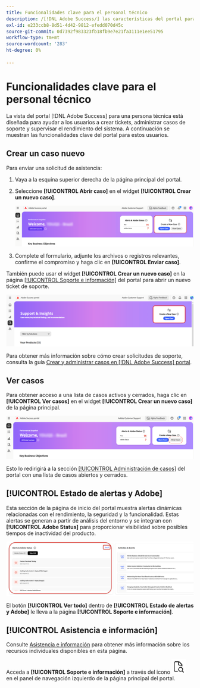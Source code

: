 ```yaml
---
title: Funcionalidades clave para el personal técnico
description: /[!DNL Adobe Success/] las características del portal para una persona técnica permiten a los usuarios crear y administrar casos de soporte, supervisar el rendimiento del sistema y realizar un seguimiento de las alertas relacionadas con la seguridad y la funcionalidad.
exl-id: e233ccb8-8d51-4d42-9812-efedd070d45c
source-git-commit: 0d7392f983323fb18fb9e7e21fa3111e1ee51795
workflow-type: tm+mt
source-wordcount: '283'
ht-degree: 0%

---
```


# Funcionalidades clave para el personal técnico

La vista del portal [!DNL Adobe Success] para una persona técnica está diseñada para ayudar a los usuarios a crear tickets, administrar casos de soporte y supervisar el rendimiento del sistema. A continuación se muestran las funcionalidades clave del portal para estos usuarios.

## Crear un caso nuevo

Para enviar una solicitud de asistencia:

1. Vaya a la esquina superior derecha de la página principal del portal.
1. Seleccione **[!UICONTROL Abrir caso]** en el widget **[!UICONTROL Crear un nuevo caso]**.

   ![create-a-new-case](/help/adobe-success-portal/assets/technical-persona-create-case.png)

1. Complete el formulario, adjunte los archivos o registros relevantes, confirme el compromiso y haga clic en **[!UICONTROL Enviar caso]**.

También puede usar el widget **[!UICONTROL Crear un nuevo caso]** en la página [[!UICONTROL Soporte e información]](/help/adobe-success-portal/technical-persona/support-and-insights/support-and-insights-overview.md) del portal para abrir un nuevo ticket de soporte.

![create-case-from-support-and-insights-tab](/help/adobe-success-portal/assets/create-case-from-support-and-insights.png)

Para obtener más información sobre cómo crear solicitudes de soporte, consulta la guía [Crear y administrar casos en [!DNL Adobe Success] portal](/help/adobe-success-portal/technical-persona/support-and-insights/create-and-manage-cases-in-the-adobe-success-portal.md).

## Ver casos

Para obtener acceso a una lista de casos activos y cerrados, haga clic en **[!UICONTROL Ver casos]** en el widget **[!UICONTROL Crear un nuevo caso]** de la página principal.

![ver y administrar casos existentes](/help/adobe-success-portal/assets/technical-persona-view-cases.png)

Esto lo redirigirá a la sección [[!UICONTROL Administración de casos]](/help/adobe-success-portal/technical-persona/support-and-insights/support-and-insights-overview.md#case-management) del portal con una lista de casos abiertos y cerrados.

## [!UICONTROL Estado de alertas y Adobe]

Esta sección de la página de inicio del portal muestra alertas dinámicas relacionadas con el rendimiento, la seguridad y la funcionalidad. Estas alertas se generan a partir de análisis del entorno y se integran con **[!UICONTROL Adobe Status]** para proporcionar visibilidad sobre posibles tiempos de inactividad del producto.

![alerts-and-adobe-status](/help/adobe-success-portal/assets/alerts-and-adobe-status.png)

El botón **[!UICONTROL Ver todo]** dentro de **[!UICONTROL Estado de alertas y Adobe]** le lleva a la página **[!UICONTROL Soporte e información]**.

## [!UICONTROL Asistencia e información]

Consulte [Asistencia e información](/help/adobe-success-portal/technical-persona/support-and-insights/support-and-insights-overview.md) para obtener más información sobre los recursos individuales disponibles en esta página.

Acceda a **[!UICONTROL Soporte e información]** a través del icono ![icono de soporte e información](/help/adobe-success-portal/assets/support-and-insight-icon.png) en el panel de navegación izquierdo de la página principal del portal.
